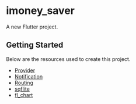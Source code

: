 # imoney_saver

A new Flutter project.

## Getting Started

Below are the resources used to create this project.

- [Provider](https://github.com/pollyolly/flutter_sqflite_example/blob/master/lib/provider/product.dart)
- [Notification](https://www.youtube.com/watch?v=bRy5dmts3X8)
- [Routing](https://www.youtube.com/watch?v=nyvwx7o277U)
- [sqflite](https://www.youtube.com/watch?v=n5tiox4kSWw)
- [fl_chart](https://github.com/imaNNeoFighT/fl_chart/blob/master/example/lib/pie_chart/samples/pie_chart_sample2.dart)